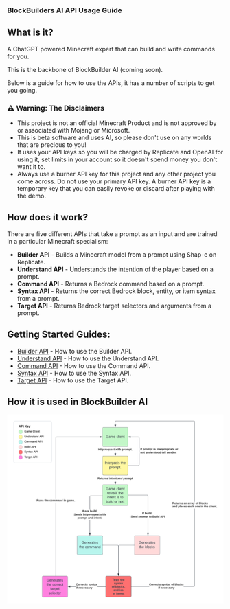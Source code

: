 ### BlockBuilders AI API Usage Guide

## What is it?
A ChatGPT powered Minecraft expert that can build and write commands for you. 

This is the backbone of BlockBuilder AI (coming soon).

Below is a guide for how to use the APIs, it has a number of scripts to get you going.

### **⚠️ Warning:** The Disclaimers
- This project is not an official Minecraft Product and is not approved by or associated with Mojang or Microsoft. 
- This is beta software and uses AI, so please don't use on any worlds that are precious to you!
- It uses your API keys so you will be charged by Replicate and OpenAI for using it, set limits in your account so it doesn't spend money you don't want it to. 
- Always use a burner API key for this project and any other project you come across. Do not use your primary API key. A burner API key is a temporary key that you can easily revoke or discard after playing with the demo.

## How does it work? 
There are five different APIs that take a prompt as an input and are trained in a particular Minecraft specialism:
- **Builder API** - Builds a Minecraft model from a prompt using Shap-e on Replicate.
- **Understand API** - Understands the intention of the player based on a prompt.
- **Command API** - Returns a Bedrock command based on a prompt.
- **Syntax API** - Returns the correct Bedrock block, entity, or item syntax from a prompt.
- **Target API** - Returns Bedrock target selectors and arguments from a prompt.
  
## Getting Started Guides:
- [Builder API](builder/Builder%20API.md) - How to use the Builder API.
- [Understand API](understand/Understand%20API.md) - How to use the Understand API.
- [Command API](commands/Command%20API.md) - How to use the Command API.
- [Syntax API](syntax/SyntaxAPI.md) - How to use the Syntax API.
- [Target API](target/TargetAPI.md) - How to use the Target API.

## How it is used in BlockBuilder AI
![BlockBuilder AI](img/BlockBuilderAI.png)





